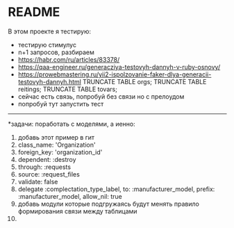 # README

В этом проекте я тестирую:
* тестирую стимулус
* n+1 запросов, разбираем
* https://habr.com/ru/articles/83378/
* https://qaa-engineer.ru/generacziya-testovyh-dannyh-v-ruby-osnovy/
* https://prowebmastering.ru/yii2-ispolzovanie-faker-dlya-generacii-testovyh-dannyh.html
TRUNCATE TABLE orgs;
TRUNCATE TABLE reitings;
TRUNCATE TABLE tovars;
* сейчас есть связь, попробуй без связи но с прелоудом
* попробуй тут запустить тест 


***
*задачи:
поработать с моделями, а иенно:
1) добавь этот пример в гит
2) class_name: 'Organization'
3) foreign_key: 'organization_id'
4) dependent: :destroy
5) through: :requests
6) source: :request_files
7) validate: false
8) delegate :complectation_type_label, to: :manufacturer_model, prefix: :manufacturer_model, allow_nil: true
9) добавь модули которые подгружаясь будут менять правило формирования связи между таблицами
10) 




